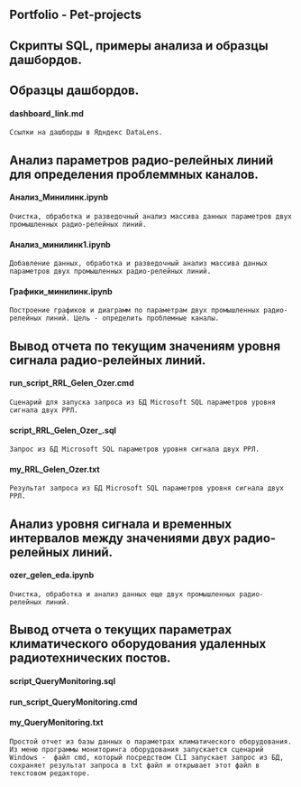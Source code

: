 ## Portfolio - Pet-projects

## Скрипты SQL, примеры анализа и образцы дашбордов.

## Образцы дашбордов.
#### dashboard_link.md
`Ссылки на дашборды в Ядндекс DataLens.`
## Анализ параметров радио-релейных линий для определения проблеммных каналов.
#### Анализ_Минилинк.ipynb
`Очистка, обработка и разведочный анализ массива данных параметров двух промышленных радио-релейных линий.`
#### Анализ_минилинк1.ipynb
`Добавление данных, обработка и разведочный анализ массива данных параметров двух промышленных радио-релейных линий.`
#### Графики_минилинк.ipynb 
`Построение графиков и диаграмм по параметрам двух промышленных радио-релейных линий.
Цель - определить проблемные каналы.`
## Вывод отчета по текущим значениям уровня сигнала радио-релейных линий.
#### run_script_RRL_Gelen_Ozer.cmd  
`Сценарий для запуска запроса из БД Microsoft SQL параметров уровня сигнала двух РРЛ.`  
#### script_RRL_Gelen_Ozer_.sql
`Запрос из БД Microsoft SQL параметров уровня сигнала двух РРЛ.`  
#### my_RRL_Gelen_Ozer.txt
`Результат запроса из БД Microsoft SQL параметров уровня сигнала двух РРЛ.`
## Анализ уровня сигнала и временных интервалов между значениями двух радио-релейных линий.
#### ozer_gelen_eda.ipynb
`Очистка, обработка и анализ данных еще двух промышленных радио-релейных линий.`
## Вывод отчета о текущих параметрах климатического оборудования удаленных радиотехнических постов.
#### script_QueryMonitoring.sql  
#### run_script_QueryMonitoring.cmd  
#### my_QueryMonitoring.txt
`Простой отчет из базы данных о параметрах климатического оборудования. Из меню программы мониторинга оборудования запускается сценарий Windows - 
файл cmd, который посредством CLI запускает запрос из БД, сохраняет результат запроса в txt файл и открывает этот файл в текстовом редакторе.`  
